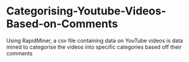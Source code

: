 # Categorising-Youtube-Videos-Based-on-Comments
Using RapidMiner, a csv file containing data on YouTube videos is data mined to categorise the videos into specific categories based off their comments
